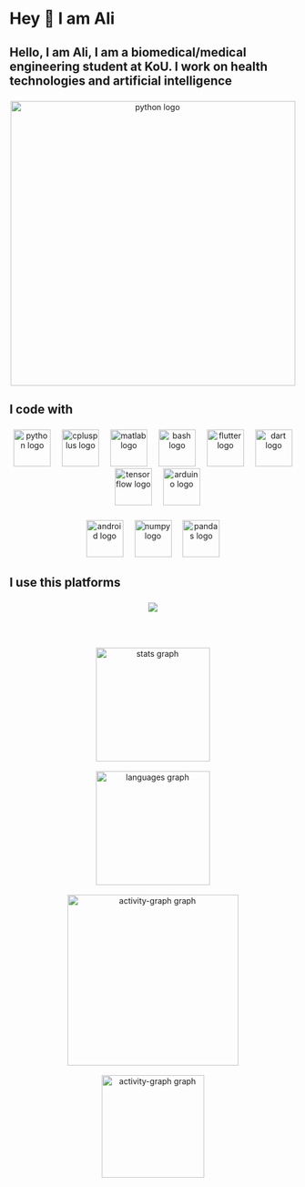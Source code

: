 <h1 align="left">Hey 👋 I am Ali</h1>

###


 ## Hello, I am Ali, I am a biomedical/medical engineering student at KoU. I work on health technologies and artificial intelligence

###



<div align="center">
<img src="https://i.pinimg.com/originals/0b/1b/ff/0b1bff36918c2e231d1a980b2c4c3cef.gif" height="500" alt="python logo"  />
</div>

###

<h2 align="left">I code with</h2>

###

<div align="center">
  <img src="https://skillicons.dev/icons?i=py" height="65" alt="python logo"  />
  <img width="12" />
  <img src="https://skillicons.dev/icons?i=cpp" height="65" alt="cplusplus logo"  />
  <img width="12" />
  <img src="https://skillicons.dev/icons?i=matlab" height="65" alt="matlab logo"  />
  <img width="12" />
  <img src="https://skillicons.dev/icons?i=bash" height="65" alt="bash logo"  />
  <img width="12" />
  <img src="https://skillicons.dev/icons?i=flutter" height="65" alt="flutter logo"  />
  <img width="12" />
  <img src="https://skillicons.dev/icons?i=dart" height="65" alt="dart logo"  />
  <img width="12" />
  <img src="https://skillicons.dev/icons?i=tensorflow" height="65" alt="tensorflow logo"  />
  <img width="12" />
  <img src="https://skillicons.dev/icons?i=arduino" height="65" alt="arduino logo"  />
</div>

###

<div align="center">
  <img src="https://cdn.jsdelivr.net/gh/devicons/devicon/icons/android/android-original.svg" height="65" alt="android logo"  />
  <img width="12" />
  <img src="https://cdn.jsdelivr.net/gh/devicons/devicon/icons/numpy/numpy-original.svg" height="65" alt="numpy logo"  />
  <img width="12" />
  <img src="https://cdn.jsdelivr.net/gh/devicons/devicon/icons/pandas/pandas-original.svg" height="65" alt="pandas logo"  />
</div>


###

<h2 align="left">I use this platforms</h2>

###
<p align="center">
  <a href="https://skillicons.dev">
    <img src="https://skillicons.dev/icons?i=vscode,anaconda,androidstudio" ,height="65" />
  </a>
</p>
  
</div>

###

<div align="center">
</div>

###

<br clear="both">



###
<div align="center">
  <img src="https://github-readme-stats.vercel.app/api?username=realmir1&hide_title=false&hide_rank=false&show_icons=true&include_all_commits=true&count_private=true&disable_animations=false&theme=dracula&locale=en&hide_border=false&order=1" height="200" alt="stats graph"  /></div>
  
  <br>
  
<div align="center">
  <img src="https://github-readme-stats.vercel.app/api/top-langs?username=realmir1&locale=en&hide_title=false&layout=compact&card_width=320&langs_count=5&theme=dracula&hide_border=false&order=2" height="200" alt="languages graph"  /></div>
 
  <br>
  <div align="center">
  <img src="https://github-readme-activity-graph.vercel.app/graph?username=realmir1&radius=16&theme=react&area=true&order=5" height="300" alt="activity-graph graph"  />
</div>

<br>

 <div align="center">
  <img src="https://cdn.pixabay.com/animation/2024/09/23/11/22/11-22-19-259_512.gif", height="180", alt="activity-graph graph",  />
</div>




